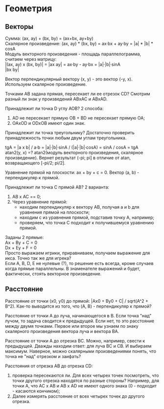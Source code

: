 # Геометрия

## Векторы
Сумма: (ax, ay) + (bx, by) = (ax+bx, ay+by)  
Скалярное произведение: (ax, ay) * (bx, by) = ax·bx + ay·by = |a| * |b| * cosA  
Модуль векторного произведения - площадь параллелограмма, считаем через матрицу:  
|(ax, ay) х (bx, by)| = |ax ay| = ax·by - ay·bx = |a|·|b|·sinA  
                        |bx by|  

Вектор перпендикулярный вектору (x, y) - это вектор (-y, x). Используем скалярное произведение.    

Точками AB задана прямая, пересекает ли ее отрезок CD? 
Смотрим разный ли знак у произведений ABxAC и ABxAD.  

Принадлежит ли точка D углу AOB? 2 способа:
1) AD не пересекает прямую OB + BD не пересекает прямую OA;
2) OAxOD и ODxOB имеют один знак.

Принадлежит ли точка треугольнику? 
Достаточно проверить принадлежность точки любым двум углам треугольника.  

tgA = |a x b| / a·b = |a|·|b|·sinA / (|a|·|b|·cosA) = sinA / cosA = tgA  
atan2(y, x) =? atan2(модуль векторного произведения, скалярное произведение). 
Вернет результат (-pi; pi] в отличие от atan, возвращающего [-pi/2; pi/2].  

Уравнение прямой на плоскости: ax + by + c = 0. Вектор (a, b) - перпендикуляр к прямой.  

Принадлежит ли точка C прямой AB? 2 варианта:
1) AB x AC == 0;
2) Через уравнение прямой:
    - находим перпендикуляр к вектору AB, получая a и b для уравнения прямой на плоскости;
    - находим c из уравнения прямой, подставив точку A, например;
    - проверяем, что точка C подходит к получившемуся уравнению прямой.

Заданы 2 прямые:  
Ax + By + C = 0  
Dx + Ey + F = 0  
Просто выражаем игрики, приравниваем, получаем выражение для икса. 
Точно так же для игрека?  
Если A, B, D, E не нулевые (?), то решение есть всегда, кроме случаев когда прямые параллельны. 
В знаменателе выражений и будет, фактически, стоять векторное произведение.  

## Расстояние

Расстояние от точки (x0, y0) до прямой: |Ax0 + By0 + C| / sqrt(A^2 + B^2). 
Как-то выводится из того, что (A, B) - перпендикуляр к прямой?  

Расстояние от точки A до луча, начинающегося в B. Если точка "над" лучом, то задача сводится к предыдущей. 
Если нет, то это расстояние между двумя точками. 
Первое или второе мы узнаем по знаку скалярного произведения вектора луча и вектора BA.    

Расстояние от точки A до отрезка BC. 
Можно, например, свести к предыдущей. Дважды находим ответ: для луча BC и CB. И выбираем максимум. 
Наверное, можно скалярными произведениями понять, что точка не "над" отрезком и заифать?   

Расстояния от отрезка AB до отрезка CD: 
1) проверка пересекаются ли. Для всех четырех точек посмотреть, что точки другого отрезка находятся по разные стороны? 
Например, для точки A, что AC x AB и AB x AD не имеют одного знака (0 - подходит - касаются кончиком);  
2) Далее измерять расстояние от всех четырех точек до другого отрезка.




